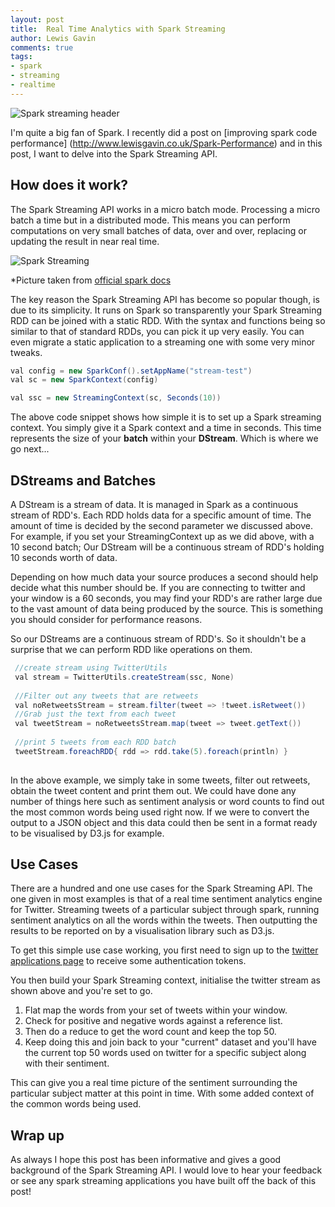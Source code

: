 ```yaml
--- 
layout: post 
title:  Real Time Analytics with Spark Streaming
author: Lewis Gavin 
comments: true 
tags: 
- spark 
- streaming
- realtime 
---
```


![Spark streaming header](../images/sparkstreaming.jp2)

I'm quite a big fan of Spark. I recently did a post on [improving spark code performance] (http://www.lewisgavin.co.uk/Spark-Performance) and in this post, I want to delve into the Spark Streaming API. 

## How does it work? 

The Spark Streaming API works in a micro batch mode. Processing a micro batch a time but in a distributed mode. This means you can perform computations on very small batches of data, over and over, replacing or updating the result in near real time. 

![Spark Streaming](http://spark.apache.org/docs/latest/img/streaming-flow.jp2)

*Picture taken from [official spark docs](http://spark.apache.org/docs/latest/streaming-programming-guide.html)

The key reason the Spark Streaming API has become so popular though, is due to its simplicity. It runs on Spark so transparently your Spark Streaming RDD can be joined with a static RDD. With the syntax and functions being so similar to that of standard RDDs, you can pick it up very easily. You can even migrate a static application to a streaming one with some very minor tweaks. 

~~~java
val config = new SparkConf().setAppName("stream-test")
val sc = new SparkContext(config)

val ssc = new StreamingContext(sc, Seconds(10))

~~~

The above code snippet shows how simple it is to set up a Spark streaming context. You simply give it a Spark context and a time in seconds. This time represents the size of your **batch** within your **DStream**. Which is where we go next... 

## DStreams and Batches 

A DStream is a stream of data. It is managed in Spark as a continuous stream of RDD's. Each RDD holds data for a specific amount of time. The amount of time is decided by the second parameter we discussed above. For example, if you set your StreamingContext up as we did above, with a 10 second batch; Our DStream will be a continuous stream of RDD's holding 10 seconds worth of data.

Depending on how much data your source produces a second should help decide what this number should be. If you are connecting to twitter and your window is a 60 seconds, you may find your RDD's are rather large due to the vast amount of data being produced by the source. This is something you should consider for performance reasons.

So our DStreams are a continuous stream of RDD's. So it shouldn't be a surprise that we can perform RDD like operations on them.

~~~java
 //create stream using TwitterUtils
 val stream = TwitterUtils.createStream(ssc, None)
 
 //Filter out any tweets that are retweets
 val noRetweetsStream = stream.filter(tweet => !tweet.isRetweet())
 //Grab just the text from each tweet
 val tweetStream = noRetweetsStream.map(tweet => tweet.getText())
 
 //print 5 tweets from each RDD batch
 tweetStream.foreachRDD{ rdd => rdd.take(5).foreach(println) }
 
 ~~~

In the above example, we simply take in some tweets, filter out retweets, obtain the tweet content and print them out. We could have done any number of things here such as sentiment analysis or word counts to find out the most common words being used right now. If we were to convert the output to a JSON object and this data could then be sent in a format ready to be visualised by D3.js for example.

## Use Cases

There are a hundred and one use cases for the Spark Streaming API. The one given in most examples is that of a real time sentiment analytics engine for Twitter. Streaming tweets of a particular subject through spark, running sentiment analytics on all the words within the tweets. Then outputting the results to be reported on by a visualisation library such as D3.js. 

To get this simple use case working, you first need to sign up to the [twitter applications page](https://apps.twitter.com/) to receive some authentication tokens. 

You then build your Spark Streaming context, initialise the twitter stream as shown above and you're set to go. 

1. Flat map the words from your set of tweets within your window. 
2. Check for positive and negative words against a reference list. 
3. Then do a reduce to get the word count and keep the top 50.
4. Keep doing this and join back to your "current" dataset and you'll have the current top 50 words used on twitter for a specific subject along with their sentiment. 

This can give you a real time picture of the sentiment surrounding the particular subject matter at this point in time. With some added context of the common words being used. 

## Wrap up

As always I hope this post has been informative and gives a good background of the Spark Streaming API. I would love to hear your feedback or see any spark streaming applications you have built off the back of this post!
